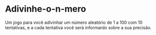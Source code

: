 # Adivinhe-o-n-mero
Um jogo para você adivinhar um número aleatório de 1 a 100 com 10 tentativas, e a cada tentativa você será informardo sobre a sua precisão.
